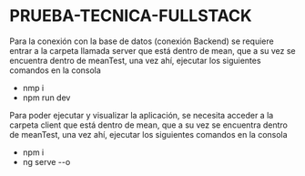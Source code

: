 # PRUEBA-TECNICA-FULLSTACK

Para la conexión con la base de datos (conexión Backend) se requiere entrar a la carpeta llamada server que está dentro de mean, que a su vez se encuentra dentro de meanTest, una vez ahí, ejecutar los siguientes comandos en la consola
-   nmp i
-   npm run dev

Para poder ejecutar y visualizar la aplicación, se necesita acceder a la carpeta client que está dentro de mean, que a su vez se encuentra dentro de meanTest, una vez ahí, ejecutar los siguientes comandos en la consola

-   npm i
-   ng serve --o

